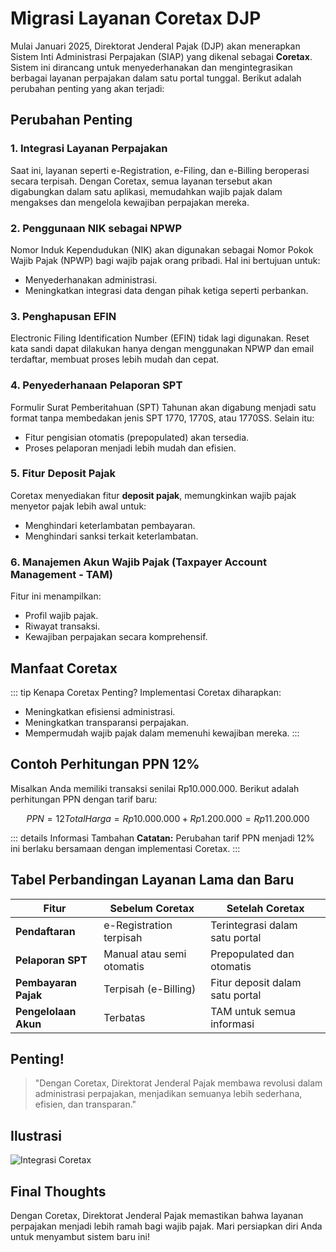 # <span class="title">Migrasi Layanan Coretax DJP</span>

Mulai Januari 2025, Direktorat Jenderal Pajak (DJP) akan menerapkan Sistem Inti Administrasi Perpajakan (SIAP) yang dikenal sebagai **Coretax**. Sistem ini dirancang untuk menyederhanakan dan mengintegrasikan berbagai layanan perpajakan dalam satu portal tunggal. Berikut adalah perubahan penting yang akan terjadi:

## <span class="title">Perubahan Penting</span>

### 1. Integrasi Layanan Perpajakan
Saat ini, layanan seperti e-Registration, e-Filing, dan e-Billing beroperasi secara terpisah. Dengan Coretax, semua layanan tersebut akan digabungkan dalam satu aplikasi, memudahkan wajib pajak dalam mengakses dan mengelola kewajiban perpajakan mereka.

### 2. Penggunaan NIK sebagai NPWP
Nomor Induk Kependudukan (NIK) akan digunakan sebagai Nomor Pokok Wajib Pajak (NPWP) bagi wajib pajak orang pribadi. Hal ini bertujuan untuk:
- Menyederhanakan administrasi.
- Meningkatkan integrasi data dengan pihak ketiga seperti perbankan.

### 3. Penghapusan EFIN
Electronic Filing Identification Number (EFIN) tidak lagi digunakan. Reset kata sandi dapat dilakukan hanya dengan menggunakan NPWP dan email terdaftar, membuat proses lebih mudah dan cepat.

### 4. Penyederhanaan Pelaporan SPT
Formulir Surat Pemberitahuan (SPT) Tahunan akan digabung menjadi satu format tanpa membedakan jenis SPT 1770, 1770S, atau 1770SS. Selain itu:
- Fitur pengisian otomatis (prepopulated) akan tersedia.
- Proses pelaporan menjadi lebih mudah dan efisien.

### 5. Fitur Deposit Pajak
Coretax menyediakan fitur **deposit pajak**, memungkinkan wajib pajak menyetor pajak lebih awal untuk:
- Menghindari keterlambatan pembayaran.
- Menghindari sanksi terkait keterlambatan.

### 6. Manajemen Akun Wajib Pajak (Taxpayer Account Management - TAM)
Fitur ini menampilkan:
- Profil wajib pajak.
- Riwayat transaksi.
- Kewajiban perpajakan secara komprehensif.

## <span class="title">Manfaat Coretax</span>

::: tip Kenapa Coretax Penting?
Implementasi Coretax diharapkan:
- Meningkatkan efisiensi administrasi.
- Meningkatkan transparansi perpajakan.
- Mempermudah wajib pajak dalam memenuhi kewajiban mereka.
:::

## <span class="title">Contoh Perhitungan PPN 12%</span>
Misalkan Anda memiliki transaksi senilai Rp10.000.000. Berikut adalah perhitungan PPN dengan tarif baru:

```math
PPN = 12% \times 10.000.000 = Rp1.200.000
Total Harga = Rp10.000.000 + Rp1.200.000 = Rp11.200.000
```

::: details Informasi Tambahan
**Catatan:** Perubahan tarif PPN menjadi 12% ini berlaku bersamaan dengan implementasi Coretax.
:::

## <span class="title">Tabel Perbandingan Layanan Lama dan Baru</span>

| Fitur                      | Sebelum Coretax                 | Setelah Coretax                 |
|----------------------------|----------------------------------|----------------------------------|
| **Pendaftaran**            | e-Registration terpisah         | Terintegrasi dalam satu portal  |
| **Pelaporan SPT**          | Manual atau semi otomatis       | Prepopulated dan otomatis       |
| **Pembayaran Pajak**       | Terpisah (e-Billing)            | Fitur deposit dalam satu portal |
| **Pengelolaan Akun**       | Terbatas                        | TAM untuk semua informasi       |

## <span class="title">Penting!</span>
> "Dengan Coretax, Direktorat Jenderal Pajak membawa revolusi dalam administrasi perpajakan, menjadikan semuanya lebih sederhana, efisien, dan transparan."

## <span class="title">Ilustrasi</span>
![Integrasi Coretax](https://www.shutterstock.com/image-photo/bontang-kalimantan-timur-indonesia-january-260nw-2568269819.jpg)

## <span class="title">Final Thoughts</span>

Dengan Coretax, Direktorat Jenderal Pajak memastikan bahwa layanan perpajakan menjadi lebih ramah bagi wajib pajak. Mari persiapkan diri Anda untuk menyambut sistem baru ini!